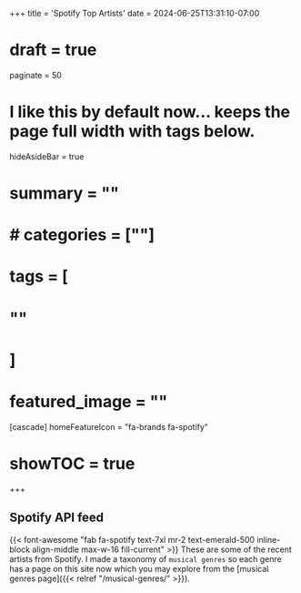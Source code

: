 +++
title = 'Spotify Top Artists'
date = 2024-06-25T13:31:10-07:00
# draft = true
paginate = 50
# I like this by default now... keeps the page full width with tags below.
hideAsideBar = true
# summary = ""
# # categories = [""]
# tags = [
  # ""
  # ]
# featured_image = ""
[cascade]
  homeFeatureIcon = "fa-brands fa-spotify"
# showTOC = true
+++

## Spotify API feed

{{< font-awesome "fab fa-spotify text-7xl mr-2 text-emerald-500 inline-block align-middle max-w-16 fill-current" >}}  These are some of the recent artists from Spotify. I made a taxonomy of `musical genres` so each genre has a page on this site now which you may explore from the [musical genres page]({{< relref "/musical-genres/" >}}).

<!--more-->